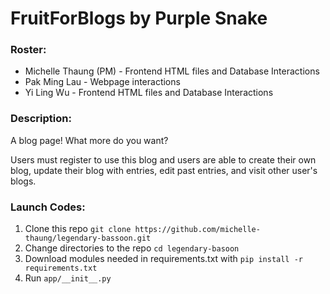 # FruitForBlogs by Purple Snake

### Roster:
* Michelle Thaung (PM) - Frontend HTML files and Database Interactions
* Pak Ming Lau - Webpage interactions
* Yi Ling Wu - Frontend HTML files and Database Interactions

### Description:
A blog page! What more do you want?

Users must register to use this blog and users are able to create their own blog, update their blog with entries, edit past entries, and visit other user's blogs.

### Launch Codes:
1. Clone this repo `git clone https://github.com/michelle-thaung/legendary-bassoon.git`
2. Change directories to the repo `cd legendary-basoon`
3. Download modules needed in requirements.txt with `pip install -r requirements.txt`
4. Run `app/__init__.py`

